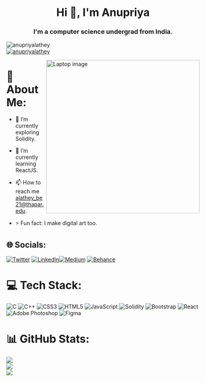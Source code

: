 
<h1 align="center">Hi 👋, I'm Anupriya</h1>
<h3 align="center">I'm a computer science undergrad from India.</h3>

 
 <img src="https://komarev.com/ghpvc/?username=anupriyalathey&label=Profile%20views&color=0e75b6&style=flat" alt="anupriyalathey" /><br>
 <a href="https://twitter.com/anupriyalathey" target="blank"><img src="https://img.shields.io/twitter/follow/anupriyalathey?logo=twitter&style=for-the-badge" alt="anupriyalathey" /></a> 

<img src="https://user-images.githubusercontent.com/90963726/186987710-c52948ee-c0a0-4148-9c62-d7d674c9361d.jpg" alt="Laptop image" width="400" align="right" />

# 💫 About Me:
- 🔭 I’m currently exploring Solidity.

- 🌱 I’m currently learning ReactJS.

- 📫 How to reach me alathey_be21@thapar.edu.

- ⚡ Fun fact: I make digital art too.


## 🌐 Socials:
[![Twitter](https://img.shields.io/badge/Twitter-%231DA1F2.svg?logo=Twitter&logoColor=white)](https://twitter.com/anupriyalathey) [![LinkedIn](https://img.shields.io/badge/LinkedIn-%230077B5.svg?logo=linkedin&logoColor=white)](https://www.linkedin.com/in/anupriya-lathey-585071222/)[![Medium](https://img.shields.io/badge/Medium-12100E?logo=medium&logoColor=white)](https://medium.com/@anupriyalathey) [![Behance](https://img.shields.io/badge/Behance-1769ff?logo=behance&logoColor=white)](https://behance.net/anupriyalathey)  


# 💻 Tech Stack:
![C](https://img.shields.io/badge/c-%2300599C.svg?style=for-the-badge&logo=c&logoColor=white) ![C++](https://img.shields.io/badge/c++-%2300599C.svg?style=for-the-badge&logo=c%2B%2B&logoColor=white) ![CSS3](https://img.shields.io/badge/css3-%231572B6.svg?style=for-the-badge&logo=css3&logoColor=white) ![HTML5](https://img.shields.io/badge/html5-%23E34F26.svg?style=for-the-badge&logo=html5&logoColor=white) ![JavaScript](https://img.shields.io/badge/javascript-%23323330.svg?style=for-the-badge&logo=javascript&logoColor=%23F7DF1E) ![Solidity](https://img.shields.io/badge/Solidity-%23363636.svg?style=for-the-badge&logo=solidity&logoColor=white) ![Bootstrap](https://img.shields.io/badge/bootstrap-%23563D7C.svg?style=for-the-badge&logo=bootstrap&logoColor=white) ![React](https://img.shields.io/badge/react-%2320232a.svg?style=for-the-badge&logo=react&logoColor=%2361DAFB)![Adobe Photoshop](https://img.shields.io/badge/adobephotoshop-%2331A8FF.svg?style=for-the-badge&logo=adobephotoshop&logoColor=white) ![Figma](https://img.shields.io/badge/figma-%23F24E1E.svg?style=for-the-badge&logo=figma&logoColor=white)

# 📊 GitHub Stats:
![](https://github-readme-stats-sigma-five.vercel.app/api?username=anupriyalathey&theme=radical&hide_border=false&include_all_commits=true&count_private=true)<br/>
![](https://github-readme-streak-stats.herokuapp.com/?user=anupriyalathey&theme=radical&hide_border=false)<br/>
![](https://github-readme-stats-sigma-five.vercel.app/api/top-langs/?username=anupriyalathey&theme=radical&hide_border=false&include_all_commits=true&count_private=true&layout=compact)
